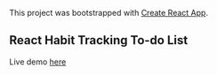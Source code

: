 This project was bootstrapped with [Create React App](https://github.com/facebook/create-react-app).

## React Habit Tracking To-do List

Live demo [here](http://todo-or-not-todo-list.herokuapp.com/)

